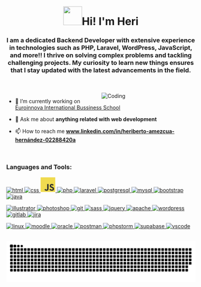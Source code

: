 <h1 align="center"> <img src="https://cdn-icons-png.flaticon.com/512/2866/2866069.png" width="50" height="50" />Hi! I'm Heri</h1>
<h3 align="center">I am a dedicated Backend Developer with extensive experience in technologies such as PHP, Laravel, WordPress, JavaScript, and more!! I thrive on solving complex problems and tackling challenging projects. My curiosity to learn new things ensures that I stay updated with the latest advancements in the field.</h3>
<br>
<br>
<img align="right" alt="Coding" width="250" src="https://media2.giphy.com/media/v1.Y2lkPTc5MGI3NjExMDRhOHRzODhkOXYxbGUxN2Q1dGxxd2Z4a29jaGZsdjhqcTJxYmllOSZlcD12MV9pbnRlcm5hbF9naWZfYnlfaWQmY3Q9Zw/etjjDkzmBbsLS/giphy.gif">

- 🔭 I’m currently working on [Euroinnova International Bussiness School](https://www.euroinnova.edu.es/)

- 💬 Ask me about **anything related with web development**

- 📫 How to reach me **www.linkedin.com/in/heriberto-amezcua-hernández-02288420a**

</br>

<p align="left">
</p>

<h3 align="left">Languages and Tools:</h3>
<p align="left"> 
  <a href="https://www.w3schools.com/html/" target="_blank" rel="noreferrer"> 
      <img src="https://cdn.jsdelivr.net/gh/devicons/devicon/icons/html5/html5-original.svg" alt="html" heigth="40" width="40" />
  </a> 
  <a href="https://www.w3.org/css/" target="_blank" rel="noreferrer">
      <img src="https://cdn.jsdelivr.net/gh/devicons/devicon/icons/css3/css3-original.svg" alt="css" heigth="40" width="40"  />
  </a> 
  <a href="https://developer.mozilla.org/en-US/docs/Web/JavaScript" target="_blank" rel="noreferrer">
    <img src="https://raw.githubusercontent.com/devicons/devicon/master/icons/javascript/javascript-original.svg" alt="javascript" width="40" height="40"/>
  </a>
  <a href="https://www.php.net/" target="_blank" rel="noreferrer">
    <img src="https://cdn.jsdelivr.net/gh/devicons/devicon/icons/php/php-original.svg" alt="php" width="40" height="40">
  </a>
  <a href="https://laravel.com/" target="_blank" rel="noreferrer">
    <img src="https://cdn.jsdelivr.net/gh/devicons/devicon@latest/icons/laravel/laravel-original.svg" alt="laravel" width="40" height="40">
  </a>
  <a href="https://www.postgresql.org" target="_blank" rel="noreferrer">
      <img src="https://cdn.jsdelivr.net/gh/devicons/devicon/icons/postgresql/postgresql-original.svg" alt="postgresql" width="40" height="40" />
  </a>
  <a href="https://mariadb.org/" target="_blank" rel="noreferrer">
      <img src="https://cdn.jsdelivr.net/gh/devicons/devicon@latest/icons/mariadb/mariadb-original-wordmark.svg" alt="mysql" width="40" height="40" />
  </a>
  <a href="https://getbootstrap.com" target="_blank" rel="noreferrer">
   <img src="https://cdn.jsdelivr.net/gh/devicons/devicon@latest/icons/bootstrap/bootstrap-original-wordmark.svg" alt="bootstrap" width="40" height="40"/> 
  </a>
  <a href="https://www.java.com" target="_blank" rel="noreferrer"> 
      <img src="https://cdn.jsdelivr.net/gh/devicons/devicon/icons/java/java-original.svg" alt="java"  heigth="50" width="50" />
  </a>
</p>
<p align="left"> 
  <a href="https://www.adobe.com/es/products/illustrator.html" target="_blank" rel="noreferrer">
    <img src="https://cdn.jsdelivr.net/gh/devicons/devicon/icons/illustrator/illustrator-plain.svg" alt="illustrator" width="40" height="40">
  </a>
  <a href="https://www.adobe.com/la/products/photoshop.html" target="_blank" rel="noreferrer">
    <img src="https://cdn.jsdelivr.net/gh/devicons/devicon@latest/icons/photoshop/photoshop-original.svg" alt="photoshop" width="40" height="40">
  </a>
  <a href="https://git-scm.com/" target="_blank" rel="noreferrer">
    <img src="https://cdn.jsdelivr.net/gh/devicons/devicon/icons/git/git-original.svg" alt="git" width="40" height="40">
  </a>
  <a href="https://sass-lang.com/" target="_blank" rel="noreferrer">
    <img src="https://cdn.jsdelivr.net/gh/devicons/devicon/icons/sass/sass-original.svg" alt="sass" width="40" height="40">
  </a>
  <a href="https://jquery.com/" target="_blank" rel="noreferrer">
      <img src="https://cdn.jsdelivr.net/gh/devicons/devicon/icons/jquery/jquery-original.svg" alt="jquery" width="40" height="40" />
  </a>
  <a href="https://httpd.apache.org/" target="_blank" rel="noreferrer">
      <img src="https://cdn.jsdelivr.net/gh/devicons/devicon@latest/icons/apache/apache-original-wordmark.svg" alt="apache" width="40" height="40" />
  </a>
  <a href="https://wordpress.org/" target="_blank" rel="noreferrer">
      <img src="https://cdn.jsdelivr.net/gh/devicons/devicon@latest/icons/wordpress/wordpress-plain-wordmark.svg" alt="wordpress" width="40" height="40" />
  </a>
  <a href="https://about.gitlab.com/" target="_blank" rel="noreferrer">
      <img src="https://cdn.jsdelivr.net/gh/devicons/devicon@latest/icons/gitlab/gitlab-plain-wordmark.svg" alt="gitlab" width="40" height="40" />
  </a>
  <a href="https://www.atlassian.com/" target="_blank" rel="noreferrer">
      <img src="https://cdn.jsdelivr.net/gh/devicons/devicon@latest/icons/jira/jira-original-wordmark.svg" alt="jira" width="40" height="40" />
  </a>
</p>

<p align="left"> 
    <a href="https://www.linux.org/" target="_blank" rel="noreferrer">
      <img src="https://cdn.jsdelivr.net/gh/devicons/devicon@latest/icons/linux/linux-original.svg" alt="linux" width="40" height="40" />
  </a>
  <a href="https://moodle.org/" target="_blank" rel="noreferrer">
      <img src="https://cdn.jsdelivr.net/gh/devicons/devicon@latest/icons/moodle/moodle-original-wordmark.svg" alt="moodle" width="40" height="40" />
  </a>
  <a href="https://www.oracle.com/" target="_blank" rel="noreferrer">
      <img src="https://cdn.jsdelivr.net/gh/devicons/devicon@latest/icons/oracle/oracle-original.svg" alt="oracle" width="40" height="40" />
  </a>
  <a href="https://www.postman.com/" target="_blank" rel="noreferrer">
      <img src="https://cdn.jsdelivr.net/gh/devicons/devicon@latest/icons/postman/postman-original.svg" alt="postman" width="40" height="40" />
  </a>
  <a href="https://www.jetbrains.com/es-es/phpstorm/" target="_blank" rel="noreferrer">
      <img src="https://cdn.jsdelivr.net/gh/devicons/devicon@latest/icons/phpstorm/phpstorm-original.svg" alt="phpstorm" width="40" height="40" />
  </a>
  <a href="https://supabase.com/" target="_blank" rel="noreferrer">
      <img src="https://cdn.jsdelivr.net/gh/devicons/devicon@latest/icons/supabase/supabase-original.svg" alt="supabase" width="40" height="40" />
  </a>
  <a href="https://code.visualstudio.com/" target="_blank" rel="noreferrer">
      <img src="https://cdn.jsdelivr.net/gh/devicons/devicon@latest/icons/vscode/vscode-original.svg" alt="vscode" width="40" height="40" />
  </a>
</p>

</br>

<img src="https://raw.githubusercontent.com/Hoxuro/Hoxuro/output/snake.svg" alt="Snake animation" />
